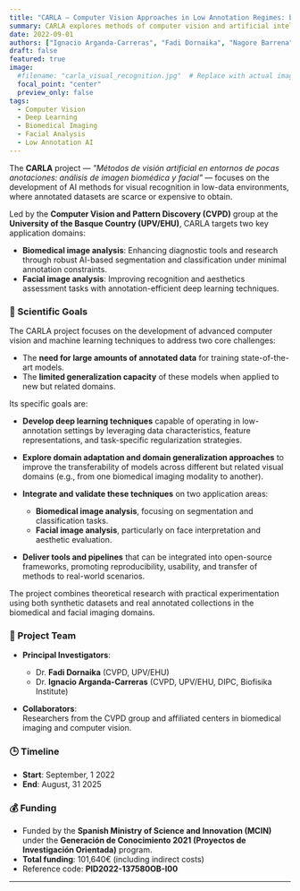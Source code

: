 ```yaml
---
title: "CARLA – Computer Vision Approaches in Low Annotation Regimes: biomedical and facial image analysis"
summary: CARLA explores methods of computer vision and artificial intelligence in scenarios with limited annotated data, targeting biomedical and facial image analysis applications.
date: 2022-09-01
authors: ["Ignacio Arganda-Carreras", "Fadi Dornaika", "Nagore Barrena", "Daniel Franco-Barranco", "Lenka Backová", "Aitor González-Marfil", "Sally El Hajjar", "Bouthaina Slika", "Mohamad Abou Ali", "Francisco Javier Iriarte", "Xabier Lekunberri", "Pendar Alirezazadeh"]
draft: false
featured: true
image:
  #filename: "carla_visual_recognition.jpg"  # Replace with actual image file name
  focal_point: "center"
  preview_only: false
tags:
  - Computer Vision
  - Deep Learning
  - Biomedical Imaging
  - Facial Analysis
  - Low Annotation AI
---
```


The **CARLA** project — *"Métodos de visión artificial en entornos de pocas anotaciones: análisis de imagen biomédica y facial"* — focuses on the development of AI methods for visual recognition in low-data environments, where annotated datasets are scarce or expensive to obtain.

Led by the **Computer Vision and Pattern Discovery (CVPD)** group at the **University of the Basque Country (UPV/EHU)**, CARLA targets two key application domains:

- **Biomedical image analysis**: Enhancing diagnostic tools and research through robust AI-based segmentation and classification under minimal annotation constraints.
- **Facial image analysis**: Improving recognition and aesthetics assessment tasks with annotation-efficient deep learning techniques.

### 🔬 Scientific Goals

The CARLA project focuses on the development of advanced computer vision and machine learning techniques to address two core challenges:

- The **need for large amounts of annotated data** for training state-of-the-art models.
- The **limited generalization capacity** of these models when applied to new but related domains.

Its specific goals are:

- **Develop deep learning techniques** capable of operating in low-annotation settings by leveraging data characteristics, feature representations, and task-specific regularization strategies.

- **Explore domain adaptation and domain generalization approaches** to improve the transferability of models across different but related visual domains (e.g., from one biomedical imaging modality to another).

- **Integrate and validate these techniques** on two application areas:
  - **Biomedical image analysis**, focusing on segmentation and classification tasks.
  - **Facial image analysis**, particularly on face interpretation and aesthetic evaluation.

- **Deliver tools and pipelines** that can be integrated into open-source frameworks, promoting reproducibility, usability, and transfer of methods to real-world scenarios.

The project combines theoretical research with practical experimentation using both synthetic datasets and real annotated collections in the biomedical and facial imaging domains.


### 👥 Project Team

- **Principal Investigators**:  
  - Dr. **Fadi Dornaika** (CVPD, UPV/EHU)  
  - Dr. **Ignacio Arganda-Carreras** (CVPD, UPV/EHU, DIPC, Biofisika Institute)

- **Collaborators**:  
  Researchers from the CVPD group and affiliated centers in biomedical imaging and computer vision.

### 🕒 Timeline

- **Start**: September, 1 2022  
- **End**: August, 31 2025

### 💰 Funding

- Funded by the **Spanish Ministry of Science and Innovation (MCIN)** under the **Generación de Conocimiento 2021 (Proyectos de Investigación Orientada)** program.
- **Total funding**: 101,640€ (including indirect costs)  
- Reference code: **PID2022-137580OB-I00**

---

